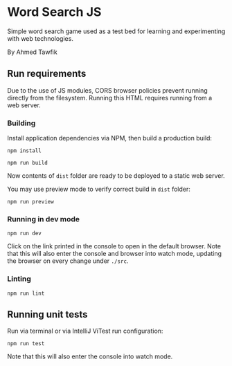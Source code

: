 # Word Search JS
Simple word search game used as a test bed for learning and experimenting with web technologies.

By Ahmed Tawfik

## Run requirements
Due to the use of JS modules, CORS browser policies prevent running directly from the filesystem. Running this HTML requires running from a web server.

### Building
Install application dependencies via NPM, then build a production build:
```shell
npm install
```
```shell
npm run build
```
Now contents of `dist` folder are ready to be deployed to a static web server. 

You may use preview mode to verify correct build in `dist` folder:
```shell
npm run preview
```

### Running in dev mode
```shell
npm run dev
```
Click on the link printed in the console to open in the default browser. Note that this will also enter the console and browser into watch mode, updating the browser on every change under `./src`.

### Linting
```shell
npm run lint
```

## Running unit tests
Run via terminal or via IntelliJ ViTest run configuration:
```shell
npm run test
```
Note that this will also enter the console into watch mode.